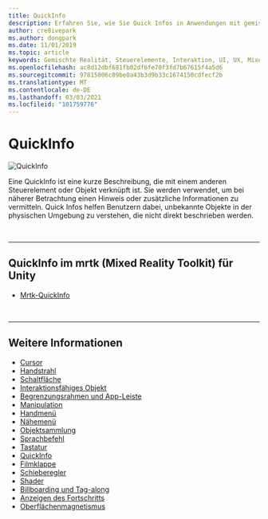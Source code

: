 ```yaml
---
title: QuickInfo
description: Erfahren Sie, wie Sie Quick Infos in Anwendungen mit gemischter Realität verwenden. Dies sind kurze Beschreibungen, die mit einem anderen Steuerelement oder Objekt verknüpft sind.
author: cre8ivepark
ms.author: dongpark
ms.date: 11/01/2019
ms.topic: article
keywords: Gemischte Realität, Steuerelemente, Interaktion, UI, UX, Mixed Reality-Headset, Windows Mixed Reality-Headset, Virtual Reality-Headset, hololens, ToolTip, mrtk, Mixed Reality Toolkit
ms.openlocfilehash: ac8d12dbf681fb02df6fe70f3fd7b67615f4a5d6
ms.sourcegitcommit: 97815006c09be0a43b3d9b33c1674150cdfecf2b
ms.translationtype: MT
ms.contentlocale: de-DE
ms.lasthandoff: 03/03/2021
ms.locfileid: "101759776"
---
```

# <a name="tooltip"></a>QuickInfo

![QuickInfo](images/UX_Hero_Tooltip.jpg)

Eine QuickInfo ist eine kurze Beschreibung, die mit einem anderen Steuerelement oder Objekt verknüpft ist. Sie werden verwendet, um bei näherer Betrachtung einen Hinweis oder zusätzliche Informationen zu vermitteln. Quick Infos helfen Benutzern dabei, unbekannte Objekte in der physischen Umgebung zu verstehen, die nicht direkt beschrieben werden. 

<br>

---

## <a name="tooltip-in-mrtk-mixed-reality-toolkit-for-unity"></a>QuickInfo im mrtk (Mixed Reality Toolkit) für Unity

* [Mrtk-QuickInfo](https://docs.microsoft.com/windows/mixed-reality/mrtk-docs/features/ux-building-blocks/tooltip.md)

<br>

---

## <a name="see-also"></a>Weitere Informationen

* [Cursor](cursors.md)
* [Handstrahl](point-and-commit.md)
* [Schaltfläche](button.md)
* [Interaktionsfähiges Objekt](interactable-object.md)
* [Begrenzungsrahmen und App-Leiste](app-bar-and-bounding-box.md)
* [Manipulation](direct-manipulation.md)
* [Handmenü](hand-menu.md)
* [Nähemenü](near-menu.md)
* [Objektsammlung](object-collection.md)
* [Sprachbefehl](voice-input.md)
* [Tastatur](keyboard.md)
* [QuickInfo](tooltip.md)
* [Filmklappe](slate.md)
* [Schieberegler](slider.md)
* [Shader](shader.md)
* [Billboarding und Tag-along](billboarding-and-tag-along.md)
* [Anzeigen des Fortschritts](progress.md)
* [Oberflächenmagnetismus](surface-magnetism.md)
